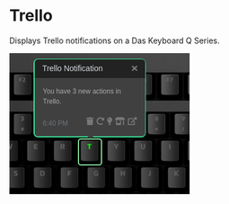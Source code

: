 # Trello

Displays Trello notifications on a Das Keyboard Q Series.

![Trello on a Das Keybaord Q](assets/image.png "Trello notification")
